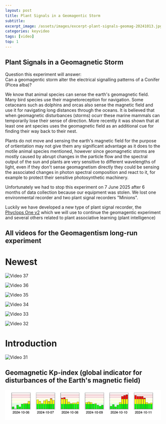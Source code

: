 ```yaml
---
layout: post
title: Plant Signals in a Geomagentic Storm
subtitle: 
excerpt_image: /assets/images/excerpt-plant-signals-geomag-20241013.jpg
categories: keyvideo
tags: [video]
top: 1
---
```


## Plant Signals in a Geomagnetic Storm 
Question this experiment will answer:  
Can a geomagentic storm alter the electrical signalling patterns of a Conifer (Picea alba)?

We know that animal species can sense the earth's geomagnetic field. Many bird species use their magnetoreception 
for navigation. Some cetaceans such as dolphins and orcas also sense the magnetic field and use it
for navigating long distances through the oceans. It is believed that when geomagnetic disturbances (storms) ocurr
these marine mammals can temporarily lose their sense of direction. More recently it was shown that at least
one ant species uses the geomagnetic field as an additional cue for finding their way back to their nest.

Plants do not move and sensing the earth's magnetic field for the purpose of ortientation may not give them 
any significant advantage as it does to the motile animal species mentioned, 
however since geomagnetic storms are mostly caused by abrupt changes in the particle flow and the spectral output 
of the sun and plants are very sensitive to different wavelengths of light, even if they don't sense geomagnetism 
directly they could be sensing the associated changes in photon spectral composition and react to it, for example to
protect their sensitive photosynthetic machinery. 

Unfortunately we had to stop this experiment on 7 June 2025 after 6 months of data collection because our 
equipment was stolen. We lost one environmental recorder and two plant signal recorders "Minions".

Luckily we have developed a new type of plant signal recorder, the [Phyclops One v2](https://phyclops.com/devices/2025/06/01/PhyclopsOneV2-standalone.html) which we will use to
continue the geomagentic experiment and several others related to plant associative learning (plant intelligence)

## All videos for the Geomagentism long-run experiment


# Newest  
![Video 37](https://youtu.be/WD3tAWME2K4)  

![Video 36](https://youtu.be/W-1yuLkbS0k)  

![Video 35](https://youtu.be/KXOfQnxWrgE)  

![Video 34](https://youtu.be/LDgj4u4BOhs)  

![Video 33](https://youtu.be/V9XIdEd4WZY)  

![Video 32](https://youtu.be/YxRXxnekUQo)  

# Introduction  
![Video 31](https://youtu.be/NXxLGXdeZsM)  




## Geomagnetic Kp-index (global indicator for disturbances of the Earth's magnetic field)
![](/assets/images/geomag-Kp-early-October-2024-Screenshot_2024-11-10_07-15-26.jpg)

